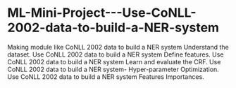 # ML-Mini-Project---Use-CoNLL-2002-data-to-build-a-NER-system
Making module like CoNLL 2002 data to build a NER system Understand the dataset. Use CoNLL 2002 data to build a NER system Define features. Use CoNLL 2002 data to build a NER system Learn and evaluate the CRF. Use CoNLL 2002 data to build a NER system- Hyper-parameter Optimization. Use CoNLL 2002 data to build a NER system Features Importances.
